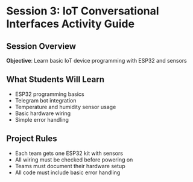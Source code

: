 # Session 3: IoT Conversational Interfaces Activity Guide

## **Session Overview**
**Objective**: Learn basic IoT device programming with ESP32 and sensors

## **What Students Will Learn**
- ESP32 programming basics
- Telegram bot integration
- Temperature and humidity sensor usage
- Basic hardware wiring
- Simple error handling

## **Project Rules**
- Each team gets one ESP32 kit with sensors
- All wiring must be checked before powering on
- Teams must document their hardware setup
- All code must include basic error handling
